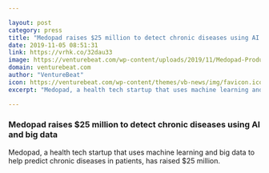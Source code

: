 ```yaml
---

layout: post
category: press
title: "Medopad raises $25 million to detect chronic diseases using AI and big data"
date: 2019-11-05 08:51:31
link: https://vrhk.co/32dau33
image: https://venturebeat.com/wp-content/uploads/2019/11/Medopad-Product-Trio.jpg?w=1200&strip=all
domain: venturebeat.com
author: "VentureBeat"
icon: https://venturebeat.com/wp-content/themes/vb-news/img/favicon.ico
excerpt: "Medopad, a health tech startup that uses machine learning and big data to help predict chronic diseases in patients, has raised $25 million."

---
```


### Medopad raises $25 million to detect chronic diseases using AI and big data

Medopad, a health tech startup that uses machine learning and big data to help predict chronic diseases in patients, has raised $25 million.